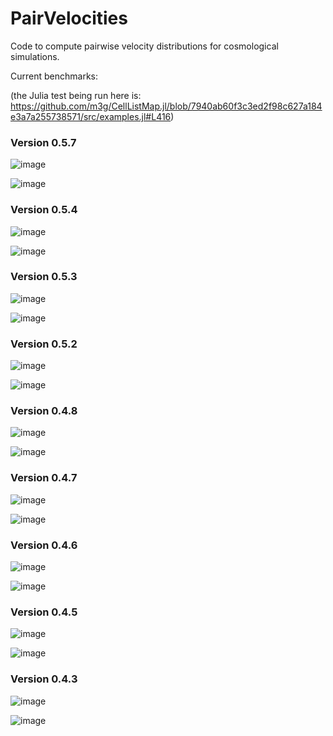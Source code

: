 # PairVelocities

Code to compute pairwise velocity distributions for cosmological simulations.

Current benchmarks:

(the Julia test being run here is: https://github.com/m3g/CellListMap.jl/blob/7940ab60f3c3ed2f98c627a184e3a7a255738571/src/examples.jl#L416)

### Version 0.5.7

![image](./data/cd_v0.5.7.png)

![image](./data/cv_v0.5.7.png)

### Version 0.5.4

![image](./data/cd_v0.5.4.png)

![image](./data/cv_v0.5.4.png)

### Version 0.5.3

![image](./data/cd_v0.5.3.png)

![image](./data/cv_v0.5.3.png)

### Version 0.5.2

![image](./data/cd_v0.5.2.png)

![image](./data/cv_v0.5.2.png)

### Version 0.4.8

![image](./data/cd_v0.4.8.png)

![image](./data/cv_v0.4.8.png)

### Version 0.4.7

![image](./data/cd_v0.4.7.png)

![image](./data/cv_v0.4.7.png)

### Version 0.4.6

![image](./data/cd_v0.4.6.png)

![image](./data/cv_v0.4.6.png)

### Version 0.4.5

![image](./data/cd_v0.4.5.png)

![image](./data/cv_v0.4.5.png)

### Version 0.4.3

![image](./data/cd_v0.4.3.png)

![image](./data/cv_v0.4.3.png)


